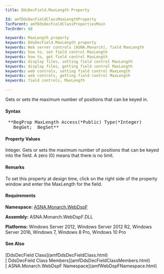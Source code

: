 ```yaml
---
title: DdsDecField.MaxLength Property

Id: amfDdsDecFieldClassMaxLengthProperty
TocParent: amfDdsDecFieldClassPropertiesMain
TocOrder: 68

keywords: MaxLength property
keywords: DdsDecField.MaxLength property
keywords: Web server controls [ASNA.Monarch], field MaxLength
keywords: how to, set field control MaxLength
keywords: how to, get field control MaxLength
keywords: display files, setting field control MaxLength
keywords: display files, getting field control MaxLength
keywords: web controls, setting field control MaxLength
keywords: web controls, getting field control MaxLength
keywords: field controls, MaxLength

---
```


Gets or sets the maximum number of positions that can be keyed in.

#### Syntax
<pre class="prettyprint"> **BegProp MaxLength Access(*Public) Type(*Integer)
   BegGet;  BegSet** </pre>

####  Property Values
Integer. Gets or sets the maximum number of positions that can be keyed into the field. A zero (0) means that there is no limit.

####  Remarks
To set this property at design time, click on the right side of the property window and enter the MaxLength for the field.

#### Requirements
**Namespace:** [ASNA.Monarch.WebDspF](amfWebDspFNamespace.html)

**Assembly:** ASNA.Monarch.WebDspF.DLL

**Platforms:** Windows Server 2012, Windows Server 2012 R2, Windows Server 2016, Windows 7, Windows 8 Pro, Windows 10 Pro

####  See Also
<dl />
      [DdsDecField
      Class](amfDdsDecFieldClass.html)
      <br />
      [
      DdsDecField Class Members](amfDdsDecFieldClassMembers.html)
      <br />
      [
      ASNA.Monarch.WebDspF Namespace](amfWebDspFNamespace.html)

